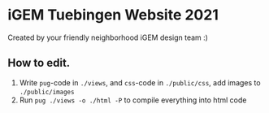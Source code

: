 # iGEM Tuebingen Website 2021
Created by your friendly neighborhood iGEM design team :)
## How to edit.
1. Write `pug`-code in `./views`, and `css`-code in `./public/css`, add images to `./public/images`
2. Run `pug ./views -o ./html -P` to compile everything into html code
